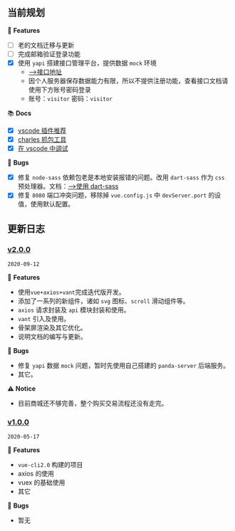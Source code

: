 ## 当前规划

🎉 **Features**

- [ ] 老的文档迁移与更新
- [ ] 完成邮箱验证登录功能
- [x] 使用 `yapi` 搭建接口管理平台，提供数据 `mock` 环境
  - [-->接口地址](https://yapi.xwhx.top/)
  - 因个人服务器保存数据能力有限，所以不提供注册功能，查看接口文档请使用下方账号密码登录
  - 账号：`visitor` 密码：`visitor`

📚 **Docs**

- [x] [vscode 插件推荐]()
- [x] [charles 抓包工具]()
- [x] [在 vscode 中调试]()

🐛 **Bugs**

- [x] 修复 `node-sass` 依赖包老是本地安装报错的问题。改用 `dart-sass` 作为 `css` 预处理器。文档：[-->使用 dart-sass]()
- [x] 修复 `8080` 端口冲突问题，移除掉 `vue.config.js` 中 `devServer.port` 的设值，使用默认配置。

## 更新日志

### [v2.0.0](https://github.com/Ewall1106/panda-server/tree/2.0.0)

`2020-09-12`

🎉 **Features**

- 使用`vue+axios+vant`完成迭代版开发。
- 添加了一系列的新组件，诸如 `svg` 图标、`scroll` 滑动组件等。
- `axios` 请求封装及 `api` 模块封装和使用。
- `vant` 引入及使用。
- 骨架屏渲染及其它优化。
- 说明文档的编写与更新。

🐛 **Bugs**

- 修复 `yapi` 数据 `mock` 问题，暂时先使用自己搭建的 `panda-server` 后端服务。
- 其它。

⚠️ **Notice**

- 目前商城还不够完善，整个购买交易流程还没有走完。

### [v1.0.0](https://github.com/Ewall1106/panda-server/tree/1.0.0)

`2020-05-17`

🎉 **Features**

- `vue-cli2.0` 构建的项目
- axios 的使用
- vuex 的基础使用
- 其它

🐛 **Bugs**

- 暂无
